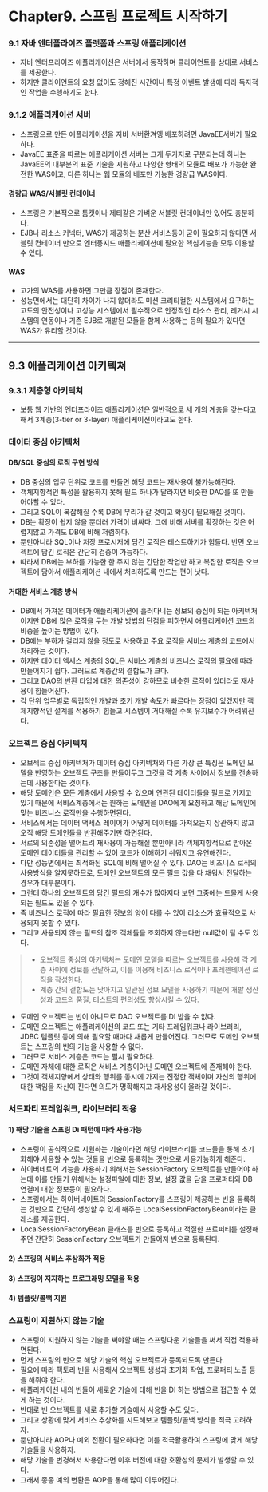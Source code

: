 # Chapter9. 스프링 프로젝트 시작하기
### 9.1 자바 엔터플라이즈 플랫폼과 스프링 애플리케이션
- 자바 엔터프라이즈 애플리케이션은 서버에서 동작하며 클라이언트를 상대로 서비스를 제공한다.
- 하지만 클라이언트의 요청 없이도 정해진 시간이나 특정 이벤트 발생에 따라 독자적인 작업을 수행하기도 한다.

### 9.1.2 애플리케이션 서버
- 스프링으로 만든 애플리케이션을 자바 서버환겨엥 배포하려면 JavaEE서버가 필요하다.
- JavaEE 표준을 따르는 애플리케이션 서버는 크게 두가지로 구분되는데 하나는 JavaEE의 대부분의 표준 기술을 지원하고 다양한 형태의 모듈로 배포가 가능한 완전한 WAS이고, 다른 하나는 웹 모듈의 배포만 가능한 경량급 WAS이다.

#### 경량급 WAS/서블릿 컨테이너
- 스프링은 기본적으로 톰캣이나 제티같은 가벼운 서블릿 컨테이너만 있어도 충분하다.
- EJB나 리소스 커넥터, WAS가 제공하는 분산 서비스등이 굳이 필요하지 않다면 서블릿 컨테이너 만으로 엔터픙지드 애플리케이션에 필요한 핵심기능을 모두 이용할 수 있다.

#### WAS
- 고가의 WAS를 사용하면 그만큼 장점이 존재한다.
- 성능면에서는 대단히 차이가 나지 않더라도 미션 크리티컬한 시스템에서 요구하는 고도의 안전성이나 고성능 시스템에서 필수적으로 안정적인 리소스 관리, 레거시 시스템의 연동이나 기존 EJB로 개발된 모듈을 함께 사용하는 등의 필요가 있다면 WAS가 유리할 것이다.

---

## 9.3 애플리케이션 아키텍쳐
### 9.3.1 계층형 아키텍쳐
- 보통 웹 기반의 엔터프라이즈 애플리케이션은 일반적으로 세 개의 계층을 갖는다고 해서 3계층(3-tier or 3-layer) 애플리케이션이라고도 한다.


### 데이터 중심 아키텍처
#### DB/SQL 중심의 로직 구현 방식
- DB 중심의 업무 단위로 코드를 만들면 해당 코드는 재사용이 불가능해진다.
- 객체지향적인 특성을 활용하지 못해 필드 하나가 달라지면 비슷한 DAO를 또 만들어야할 수 있다.
- 그리고 SQL이 복잡해질 수록 DB에 무리가 갈 것이고 확장이 필요해질 것이다.
- DB는 확장이 쉽지 않을 뿐더러 가격이 비싸다. 그에 비해 서버를 확장하는 것은 어렵지않고 가격도 DB에 비해 저렴하다.
- 뿐만아니라 SQL이나 저장 프로시저에 담긴 로직은 테스트하기가 힘들다. 반면 오브젝트에 담긴 로직은 간단히 검증이 가능하다.
- 따라서 DB에는 부하를 가능한 한 주지 않는 간단한 작업만 하고 복잡한 로직은 오브젝트에 담아서 애플리케이션 내에서 처리하도록 만드는 편이 낫다.

#### 거대한 서비스 계층 방식
- DB에서 가져온 데이터가 애플리케이션에 흘러다니는 정보의 중심이 되는 아키텍처이지만 DB에 많은 로직을 두는 개발 방법의 단점을 피하면서 애플리케이션 코드의 비중을 높이는 방법이 있다.
- DB에는 부하가 걸리지 않을 정도로 사용하고 주요 로직을 서비스 계층의 코드에서 처리하는 것이다.
- 하지만 데이터 엑세스 계층의 SQL은 서비스 계층의 비즈니스 로직의 필요에 따라 만들어지기 쉽다. 그러므로 계층간의 결합도가 크다.
- 그리고 DAO의 반환 타입에 대한 의존성이 강하므로 비슷한 로직이 있더라도 재사용이 힘들어진다.
- 각 단위 업무별로 독립적인 개발과 초기 개발 속도가 빠르다는 장점이 있겠지만 객체지향적인 설계를 적용하기 힘들고 시스템이 거대해질 수록 유지보수가 어려워진다.

### 오브젝트 중심 아키텍처
- 오브젝트 중심 아키텍처가 데이터 중심 아키텍처와 다른 가장 큰 특징은 도메인 모델을 반영하는 오브젝트 구조를 만들어두고 그것을 각 계층 사이에서 정보를 전송하는데 사용한다는 것이다.
- 해당 도메인은 모든 계층에서 사용할 수 있으며 연관된 데이터들을 필드로 가지고 있기 때문에 서비스계층에서는 원하는 도메인을 DAO에게 요청하고 해당 도메인에 맞는 비즈니스 로직만을 수행하면된다.
- 서비스에서는 데이터 액세스 레이어가 어떻게 데이터를 가져오는지 상관하지 않고 오직 해당 도메인들을 반환해주기만 하면된다.
- 서로의 의존성을 떨어트려 재사용이 가능해질 뿐만아니라 객체지향적으로 받아온 도메인 데이터들을 관리할 수 있어 코드가 이해하기 쉬워지고 유연해진다.
- 다만 성능면에서는 최적화된 SQL에 비해 떨어질 수 있다. DAO는 비즈니스 로직의 사용방식을 알지못하므로, 도메인 오브젝트의 모든 필드 값을 다 채워서 전달하는 경우가 대부분이다.
- 그런데 하나의 오브젝트의 담긴 필드의 개수가 많아지다 보면 그중에는 드물게 사용되는 필드도 있을 수 있다.
- 즉 비즈니스 로직에 따라 필요한 정보의 양이 다를 수 있어 리소스가 효율적으로 사용되지 못할 수 있다.
- 그리고 사용되지 않는 필드의 참조 객체들을 조회하지 않는다만 null값이 될 수도 있다.

> - 오브젝트 중심의 아키텍처는 도메인 모델을 따르는 오브젝트를 사용해 각 계층 사이에 정보를 전달하고, 이를 이용해 비즈니스 로직이나 프레젠테이션 로직을 작성한다.
> - 계층 간의 결합도는 낮아지고 일관된 정보 모델을 사용하기 때문에 개발 생산성과 코드의 품질, 테스트의 편의성도 향상시킬 수 있다.

- 도메인 오브젝트는 빈이 아니므로 DAO 오브젝트를 DI 받을 수 없다.
- 도메인 오브젝트는 애플리케이션의 코드 또는 기타 프레임워크나 라이브러리, JDBC 템플릿 등에 의해 필요할 때마다 새롭게 만들어진다. 그러므로 도메인 오브젝트는 스프링의 빈의 기능을 사용할 수 없다.
- 그러므로 서비스 계층은 코드는 필시 필요하다.
- 도메인 자체에 대한 로직은 서비스 계층이아닌 도메인 오브젝트에 존재해야 한다.
- 그것이 객체지향에서 상태와 행위를 동시에 가지는 진정한 객체이며 자신의 행위에 대한 책임을 자신이 진다면 의도가 명확해지고 재사용성이 올라갈 것이다.

### 서드파티 프레임워크, 라이브러리 적용
#### 1) 해당 기술을 스프링 Di 패턴에 따라 사용가능
- 스프링이 공식적으로 지원하는 기술이라면 해당 라이브러리를 코드들을 통해 초기화해야 사용할 수 있는 것들을 빈으로 등록하는 것만으로 사용가능하게 해준다.
- 하이버네트의 기능을 사용하기 위해서는 SessionFactory 오브젝트를 만들어야 하는데 이를 만들기 위해서는 설정파일에 대한 정보, 설정 값을 담을 프로퍼티와 DB 연결에 대한 정보등이 필요하다.
- 스프링에서는 하이버네이트의 SessionFactory를 스프링이 제공하는 빈을 등록하는 것만으로 간단히 생성할 수 있게 해주는 LocalSessionFactoryBean이라는 클래스를 제공한다.
- LocalSessionFactoryBean 클래스를 빈으로 등록하고 적절한 프로퍼티를 설정해주면 간단히 SessionFactory 오브젝트가 만들어져 빈으로 등록된다.

#### 2) 스프링의 서비스 추상화가 적용
#### 3) 스프링이 지지하는 프로그래밍 모델을 적용
#### 4) 템플릿/콜백 지원

### 스프링이 지원하지 않는 기술
- 스프링이 지원하지 않는 기술을 써야할 때는 스프링다운 기술들을 써서 직접 적용하면된다.
- 먼저 스프링의 빈으로 해당 기술의 핵심 오브젝트가 등록되도록 만든다.
- 필요에 따라 팩토리 빈을 사용해서 오브젝트 생성과 초기화 작업, 프로퍼티 노출 등을 해줘야 한다.
- 애플리케이션 내의 빈들이 새로운 기술에 대해 빈을 DI 하는 방법으로 접근할 수 있게 하는 것이다.
- 반대로 빈 오브젝트를 새로 추가할 기술에서 사용할 수도 있다.
- 그리고 상황에 맞게 서비스 추상화를 시도해보고 템플릿/콜백 방식을 적극 고려하자.
- 뿐만아니라 AOP나 예외 전환이 필요하다면 이를 적극활용하여 스프링에 맞게 해당 기술들을 사용하자.
- 해당 기술을 변경해서 사용한다면 이후 버전에 대한 호환성의 문제가 발생할 수 있다.
- 그래서 종종 예외 변환은 AOP을 통해 많이 이루어진다.

